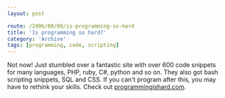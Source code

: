 ```yaml
---
layout: post

route: /2006/08/08/is-programming-so-hard
title: 'Is programming so hard?'
category: 'Archive'
tags: [programming, code, scripting]
---
```


Not now! Just stumbled over a fantastic site with over 600 code snippets for
many languages, PHP, ruby, C#, python and so on. They also got bash scripting
snippets, SQL and CSS. If you can't program after this, you may have to rethink
your skills. Check out
<a class="ph" target="_blank" rel="noopener noreferrer" href="http://programmingishard.com/">programmingishard.com</a>.
